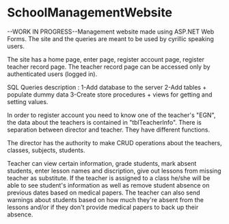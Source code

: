 # SchoolManagementWebsite
--WORK IN PROGRESS--Management website made using ASP.NET Web Forms. The site and the queries are meant to be used by cyrillic speaking users.

The site has a home page, enter page, register account page, register teacher record page. The teacher record page can be accessed only by authenticated users (logged in).

SQL Queries description :
1-Add database to the server
2-Add tables + populate dummy data
3-Create store procedures + views for getting and setting values.

In order to register account you need to know one of the teacher's "EGN", the data about the teachers is contained in "tblTeacherInfo".
There is separation between director and teacher. They have different functions. 

The director has the authority to make CRUD operations about the teachers, classes, subjects, students.

Teacher can view certain information, grade students, mark absent students, enter lesson names and discription, give out lessons from missing teacher as substitute. If the teacher is assigned to a class he/she will be able to see student's information as well as remove student absence on previous dates based on medical papers. The teacher can also send warnings about students based on how much they're absent from the lessons and/or if they don't provide medical papers to back up their absence.
